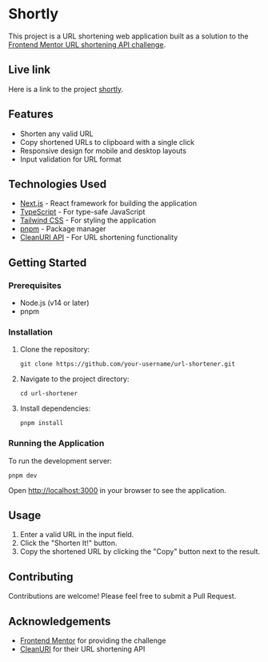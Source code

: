 # Shortly

This project is a URL shortening web application built as a solution to the [Frontend Mentor URL shortening API challenge](https://www.frontendmentor.io/challenges/url-shortening-api-landing-page-2ce3ob-G).

## Live link

Here is a link to the project [shortly](https://vercel.com).


## Features

- Shorten any valid URL
- Copy shortened URLs to clipboard with a single click
- Responsive design for mobile and desktop layouts
- Input validation for URL format

## Technologies Used

- [Next.js](https://nextjs.org/) - React framework for building the application
- [TypeScript](https://www.typescriptlang.org/) - For type-safe JavaScript
- [Tailwind CSS](https://tailwindcss.com/) - For styling the application
- [pnpm](https://pnpm.io/) - Package manager
- [CleanURI API](https://cleanuri.com/docs) - For URL shortening functionality

## Getting Started

### Prerequisites

- Node.js (v14 or later)
- pnpm

### Installation

1. Clone the repository:
   ```
   git clone https://github.com/your-username/url-shortener.git
   ```

2. Navigate to the project directory:
   ```
   cd url-shortener
   ```

3. Install dependencies:
   ```
   pnpm install
   ```

### Running the Application

To run the development server:

```
pnpm dev
```

Open [http://localhost:3000](http://localhost:3000) in your browser to see the application.

## Usage

1. Enter a valid URL in the input field.
2. Click the "Shorten It!" button.
3. Copy the shortened URL by clicking the "Copy" button next to the result.

## Contributing

Contributions are welcome! Please feel free to submit a Pull Request.


## Acknowledgements

- [Frontend Mentor](https://www.frontendmentor.io/) for providing the challenge
- [CleanURI](https://cleanuri.com/) for their URL shortening API